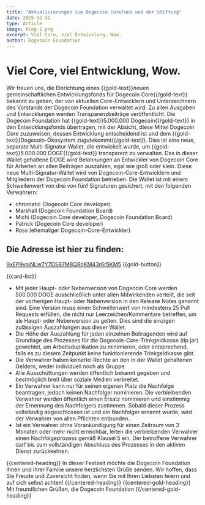 ```yaml
---
title: "Aktualisierungen zum Dogecoin CoreFund und der Stiftung"
date: 2025-12-31
type: Article
image: blog-1.png
excerpt: Viel Core, viel Entwicklung, Wow.
author: Dogecoin Foundation
---
```


# Viel Core, viel Entwicklung, Wow.

Wir freuen uns, die Einrichtung eines {{gold-text}}neuen gemeinschaftlichen Entwicklungsfonds für Dogecoin Core{{/gold-text}} bekannt zu geben, der von aktuellen Core-Entwicklern und Unterzeichnern des Vorstands der Dogecoin Foundation verwaltet wird. Zu allen Ausgaben und Entwicklungen werden Transparenzbeiträge veröffentlicht. Die Dogecoin Foundation hat {{gold-text}}5.000.000 Dogecoin{{/gold-text}} in den Entwicklungsfonds übertragen, mit der Absicht, diese Mittel Dogecoin Core zuzuweisen, dessen Entwicklung entscheidend ist und dem {{gold-text}}Dogecoin-Ökosystem zugutekommt{{/gold-text}}.
Dies ist eine neue, separate Multi-Signatur-Wallet, die entwickelt wurde, um {{gold-text}}5.000.000 DOGE{{/gold-text}} transparent zu verwalten. Das in dieser Wallet gehaltene DOGE wird Belohnungen an Entwickler von Dogecoin Core für Arbeiten an allen Beiträgen auszahlen, egal wie groß oder klein. Diese neue Multi-Signatur-Wallet wird von Dogecoin-Core-Entwicklern und Mitgliedern der Dogecoin Foundation betrieben. Die Wallet ist mit einem Schwellenwert von drei von fünf Signaturen gesichert, mit den folgenden Verwahrern:

- chromatic (Dogecoin Core developer)
- Marshall (Dogecoin Foundation Board)
- Michi (Dogecoin Core developer, Dogecoin Foundation Board)
- Patrick (Dogecoin Core developer)
- Ross (ehemaliger Dogecoin-Core-Entwickler)

## Die Adresse ist hier zu finden:

[9xEP9voiNLw7Y7DS87M8QRqKM43r6r5KM5](https://foundation.dogecoin.com) {{gold-button}}

{{card-list}}
  - Mit jeder Haupt- oder Nebenversion von Dogecoin Core werden 500.000 DOGE ausschließlich unter allen Mitwirkenden verteilt, die seit der vorherigen Haupt- oder Nebenversion in den Release Notes genannt sind. Eine Version muss einen Schwellenwert von mindestens 25 Pull Requests erfüllen, die nicht nur Leerzeichen/Kommentare betreffen, um als Haupt- oder Nebenversion zu gelten. Dies sind die einzigen zulässigen Auszahlungen aus dieser Wallet.
  - Die Höhe der Auszahlung für jeden einzelnen Beitragenden wird auf Grundlage des Prozesses für die Dogecoin-Core-Trinkgeldkasse (tip jar) gewichtet, um Arbeitsduplikation zu minimieren, oder entsprechend, falls es zu diesem Zeitpunkt keine funktionierende Trinkgeldkasse gibt.
  - Die Verwahrer haben keinerlei Rechte an den in der Wallet gehaltenen Geldern, weder individuell noch als Gruppe.
  - Alle Ausschüttungen werden öffentlich bekannt gegeben und bestmöglich breit über soziale Medien verbreitet.
  - Ein Verwahrer kann nur für seinen eigenen Platz die Nachfolge beantragen, jedoch keinen Nachfolger nominieren. Die verbleibenden Verwahrer werden öffentlich einen Ersatz nominieren und einstimmig der Ernennung des Nachfolgers zustimmen. Sobald dieser Prozess vollständig abgeschlossen ist und ein Nachfolger ernannt wurde, wird der Verwahrer von allen Pflichten entbunden.
  - Ist ein Verwahrer ohne Vorankündigung für einen Zeitraum von 3 Monaten oder mehr nicht erreichbar, leiten die verbleibenden Verwahrer einen Nachfolgeprozess gemäß Klausel 5 ein. Der betroffene Verwahrer darf bis zum vollständigen Abschluss des Prozesses in den aktiven Dienst zurückkehren.



{{centered-heading}}
In dieser Festzeit möchte die Dogecoin Foundation Ihnen und Ihrer Familie unsere herzlichsten Grüße senden. Wir hoffen, dass Sie Freude und Zuversicht finden, wenn Sie mit Ihren Liebsten feiern und auf sich selbst achten!
{{/centered-heading}}
{{centered-gold-heading}}
Mit freundlichen Grüßen, die Dogecoin Foundation
{{/centered-gold-heading}}



